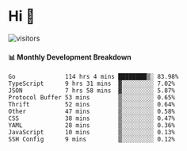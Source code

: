 # Hi 👋
 
![visitors](https://visitor-badge.glitch.me/badge?page_id=sorcererxw.sorcererx)

#### 📊 Monthly Development Breakdown

<!--START_SECTION:waka-->
```text
Go              114 hrs 4 mins ████████▒░ 83.98%
TypeScript      9 hrs 31 mins  ▓░░░░░░░░░ 7.02%
JSON            7 hrs 58 mins  ▓░░░░░░░░░ 5.87%
Protocol Buffer 53 mins        ▒░░░░░░░░░ 0.65%
Thrift          52 mins        ▒░░░░░░░░░ 0.64%
Other           47 mins        ▒░░░░░░░░░ 0.58%
CSS             38 mins        ▒░░░░░░░░░ 0.47%
YAML            28 mins        ▒░░░░░░░░░ 0.36%
JavaScript      10 mins        ▒░░░░░░░░░ 0.13%
SSH Config      9 mins         ▒░░░░░░░░░ 0.12%
```
<!--END_SECTION:waka-->
